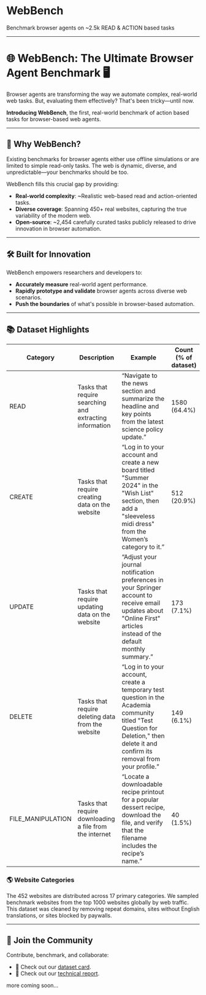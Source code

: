 # WebBench
Benchmark browser agents on ~2.5k READ &amp; ACTION based tasks

---

# 🌐 WebBench: The Ultimate Browser Agent Benchmark 🖥️

Browser agents are transforming the way we automate complex, real-world web tasks. But, evaluating them effectively? That's been tricky—until now.

**Introducing WebBench**, the first, real-world benchmark of action based tasks for browser-based web agents.

---

## 🚀 Why WebBench?

Existing benchmarks for browser agents either use offline simulations or are limited to simple read-only tasks. The web is dynamic, diverse, and unpredictable—your benchmarks should be too.

WebBench fills this crucial gap by providing:

* **Real-world complexity**: \~Realistic web-based read and action-oriented tasks.
* **Diverse coverage**: Spanning 450+ real websites, capturing the true variability of the modern web.
* **Open-source**: \~2,454 carefully curated tasks publicly released to drive innovation in browser automation.

---

## 🛠️ Built for Innovation

WebBench empowers researchers and developers to:

* **Accurately measure** real-world agent performance.
* **Rapidly prototype and validate** browser agents across diverse web scenarios.
* **Push the boundaries** of what's possible in browser-based automation.

---

## 📚 Dataset Highlights

| Category           | Description                                             | Example                                                                                                                                                                             | Count (% of dataset) |
| ------------------ | ------------------------------------------------------- | ----------------------------------------------------------------------------------------------------------------------------------------------------------------------------------- | -------------------- |
| READ               | Tasks that require searching and extracting information | “Navigate to the news section and summarize the headline and key points from the latest science policy update.”                                                                     | 1580 (64.4%)         |
| CREATE             | Tasks that require creating data on the website         | “Log in to your account and create a new board titled "Summer 2024" in the "Wish List" section, then add a "sleeveless midi dress" from the Women’s category to it.”                | 512 (20.9%)          |
| UPDATE             | Tasks that require updating data on the website         | “Adjust your journal notification preferences in your Springer account to receive email updates about "Online First" articles instead of the default monthly summary.”              | 173 (7.1%)           |
| DELETE             | Tasks that require deleting data from the website       | “Log in to your account, create a temporary test question in the Academia community titled "Test Question for Deletion," then delete it and confirm its removal from your profile.” | 149 (6.1%)           |
| FILE\_MANIPULATION | Tasks that require downloading a file from the internet | “Locate a downloadable recipe printout for a popular dessert recipe, download the file, and verify that the filename includes the recipe’s name.”                                   | 40 (1.5%)            |

### 🌎 Website Categories

The 452 websites are distributed across 17 primary categories. We sampled benchmark websites from the top 1000 websites globally by web traffic. This dataset was cleaned by removing repeat domains, sites without English translations, or sites blocked by paywalls.

---

## 🤝 Join the Community

Contribute, benchmark, and collaborate:

* 🌟 Check out our [dataset card](https://huggingface.co/datasets/Halluminate/WebBench).
* 🚀 Check out our [technical report](https://halluminate.ai/blog/benchmark).


more coming soon... 

